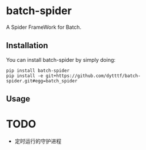 # batch-spider
A Spider FrameWork for Batch.

## Installation
You can install batch-spider by simply doing:

    pip install batch-spider
    pip install -e git+https://github.com/dytttf/batch-spider.git#egg=batch_spider
    
## Usage


# TODO
- 定时运行的守护进程
